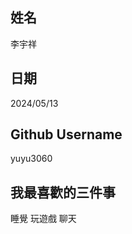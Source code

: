 姓名
----
李宇祥

日期
----
2024/05/13

Github Username
---------------
yuyu3060

我最喜歡的三件事
---------------
睡覺 玩遊戲 聊天
